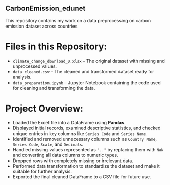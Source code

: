## CarbonEmission_edunet
This repository contains my work on a data preprocessing on carbon emission dataset across countries

# Files in this Repository:
* `climate_change_download_0.xlsx` – The original dataset with missing and unprocessed values.
* `data_cleaned.csv` – The cleaned and transformed dataset ready for analysis.
* `data_preparation.ipynb` – Jupyter Notebook containing the code used for cleaning and transforming the data.

# Project Overview:
* Loaded the Excel file into a DataFrame using **Pandas**.
* Displayed initial records, examined descriptive statistics, and checked unique entries in key columns like `Series Code` and `Series Name`.
* Identified and removed unnecessary columns such as `Country Name`, `Series Code`, `Scale`, and `Decimals`.
* Handled missing values represented as `".."` by replacing them with `NaN` and converting all data columns to numeric types.
* Dropped rows with completely missing or irrelevant data.
* Performed data transformation to standardize the dataset and make it suitable for further analysis.
* Exported the final cleaned DataFrame to a CSV file for future use.

